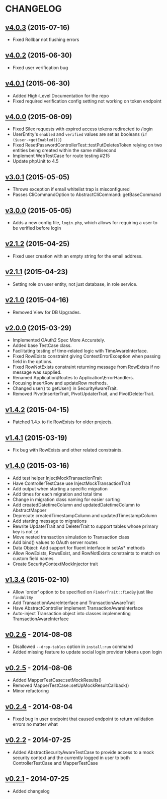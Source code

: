 CHANGELOG
=========

## [v4.0.3](https://github.com/synapsestudios/synapse-base/compare/v4.0.2...v4.0.3) (2015-07-16)

* Fixed Rollbar not flushing errors

## [v4.0.2](https://github.com/synapsestudios/synapse-base/compare/v4.0.1...v4.0.2) (2015-06-30)

* Fixed user verification bug

## [v4.0.1](https://github.com/synapsestudios/synapse-base/compare/v4.0.0...v4.0.1) (2015-06-30)

* Added High-Level Documentation for the repo
* Fixed required verification config setting not working on token endpoint

## [v4.0.0](https://github.com/synapsestudios/synapse-base/compare/v3.0.1...v4.0.0) (2015-06-09)

* Fixed Silex requests with expired access tokens redirected to /login
* UserEntity's `enabled` and `verified` values are set as booleans (`if ($user->getEnabled())`)
* Fixed ResetPasswordControllerTest::testPutDeletesToken relying on two entities being created within the same millisecond
* Implement WebTestCase for route testing #215
* Update phpUnit to 4.5

## [v3.0.1](https://github.com/synapsestudios/synapse-base/compare/v2.1.2...v3.0.0) (2015-05-05)

* Throws exception if email whitelist trap is misconfigured
* Passes CliCommandOption to AbstractCliCommand::getBaseCommand

## [v3.0.0](https://github.com/synapsestudios/synapse-base/compare/v2.1.2...v3.0.0) (2015-05-05)

* Adds a new config file, `login.php`, which allows for requiring a user to be verified before login

## [v2.1.2](https://github.com/synapsestudios/synapse-base/compare/v2.1.1...v2.1.2) (2015-04-25)

* Fixed user creation with an empty string for the email address.

## [v2.1.1](https://github.com/synapsestudios/synapse-base/compare/v2.1.0...v2.1.1) (2015-04-23)

* Setting role on user entity, not just database, in role service.

## [v2.1.0](https://github.com/synapsestudios/synapse-base/compare/v2.0.0...v2.1.0) (2015-04-16)

* Removed View for DB Upgrades.

## [v2.0.0](https://github.com/synapsestudios/synapse-base/compare/v1.4.1...v2.0.0) (2015-03-29)

* Implemented OAuth2 Spec More Accurately.
* Added base TestCase class.
* Facilitating testing of time-related logic with TimeAwareInterface.
* Fixed RowExists constraint giving ContextErrorException when passing field in the options.
* Fixed RowNotExists constraint returning message from RowExists if no message was supplied.
* Renamed Application\Routes to Application\ErrorHandlers.
* Focusing insertRow and updateRow methods.
* Changed user() to getUser() in SecurityAwareTrait.
* Removed PivotInserterTrait, PivotUpdaterTrait, and PivotDeleterTrait.

## [v1.4.2](https://github.com/synapsestudios/synapse-base/compare/v1.4.1...v1.4.2) (2015-04-15)

* Patched 1.4.x to fix RowExists for older projects.

## [v1.4.1](https://github.com/synapsestudios/synapse-base/compare/v1.4.0...v1.4.1) (2015-03-19)

* Fix bug with RowExists and other related constraints.

## [v1.4.0](https://github.com/synapsestudios/synapse-base/compare/v1.3.4...v1.4.0) (2015-03-16)

* Add test helper InjectMockTransactionTrait
* Have ControllerTestCase use InjectMockTransactionTrait
* Add output when starting a specific migration
* Add times for each migration and total time
* Change in migration class naming for easier sorting
* Add createdDatetimeColumn and updatedDatetimeColumn to AbstractMapper
* Deprecate createdTimestampColumn and updatedTimestampColumn
* Add starting message to migrations
* Rewrite UpdaterTrait and DeleterTrait to support tables whose primary key is not `id`
* Move nested transaction simulation to Transaction class
* Add bind() values to OAuth server routes
* Data Object: Add support for fluent interface in setAs* methods
* Allow RowExists, RowsExist, and RowNotExists constraints to match on custom field names
* Create SecurityContextMockInjector trait

## [v1.3.4](https://github.com/synapsestudios/synapse-base/compare/v1.3.3...v1.3.4) (2015-02-10)

* Allow 'order' option to be specified on `FinderTrait::findBy` just like `findAllBy`
* Add TransactionAwareInterface and TransactionAwareTrait
* Have AbstractController implement TransactionAwareInterface
* Auto-inject Transaction object into classes implementing TransactionAwareInterface

## [v0.2.6](https://github.com/synapsestudios/synapse-base/compare/v0.2.5...v0.2.6) - 2014-08-08

* Disallowed `--drop-tables` option in `install:run` command
* Added missing feature to update social login provider tokens upon login

## [v0.2.5](https://github.com/synapsestudios/synapse-base/compare/v0.2.4...v0.2.5) - 2014-08-06

* Added MapperTestCase::setMockResults()
* Removed MapperTestCase::setUpMockResultCallback()
* Minor refactoring


## [v0.2.4](https://github.com/synapsestudios/synapse-base/compare/v0.2.2...v0.2.4) - 2014-08-04

* Fixed bug in user endpoint that caused endpoint to return validation errors no matter what

## [v0.2.2](https://github.com/synapsestudios/synapse-base/compare/v0.2.1...v0.2.2) - 2014-07-25

* Added AbstractSecurityAwareTestCase to provide access to a mock security context and the currently logged in user to both ControllerTestCase and MapperTestCase

## [v0.2.1](https://github.com/synapsestudios/synapse-base/compare/v0.2.0...v0.2.1) - 2014-07-25

* Added changelog
